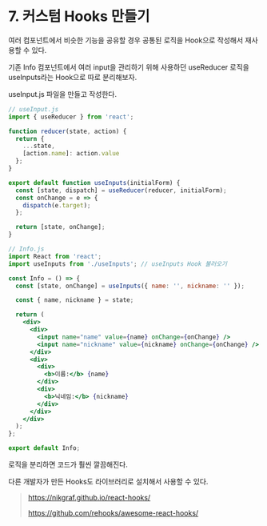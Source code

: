 # 7. 커스텀 Hooks 만들기

여러 컴포넌트에서 비슷한 기능을 공유할 경우 공통된 로직을 Hook으로 작성해서 재사용할 수 있다.

기존 Info 컴포넌트에서 여러 input을 관리하기 위해 사용하던 useReducer 로직을 useInputs라는 Hook으로 따로 분리해보자.

useInput.js 파일을 만들고 작성한다.

```jsx
// useInput.js
import { useReducer } from 'react';

function reducer(state, action) {
  return {
    ...state,
    [action.name]: action.value
  };
}

export default function useInputs(initialForm) {
  const [state, dispatch] = useReducer(reducer, initialForm);
  const onChange = e => {
    dispatch(e.target);
  };

  return [state, onChange];
}
```

 

```jsx
// Info.js
import React from 'react';
import useInputs from './useInputs'; // useInputs Hook 불러오기

const Info = () => {
  const [state, onChange] = useInputs({ name: '', nickname: '' });

  const { name, nickname } = state;

  return (
    <div>
      <div>
        <input name="name" value={name} onChange={onChange} />
        <input name="nickname" value={nickname} onChange={onChange} />
      </div>
      <div>
        <div>
          <b>이름:</b> {name}
        </div>
        <div>
          <b>닉네임:</b> {nickname}
        </div>
      </div>
    </div>
  );
};

export default Info;
```

로직을 분리하면 코드가 훨씬 깔끔해진다.

다른 개발자가 만든 Hooks도 라이브러리로 설치해서 사용할 수 있다.

> https://nikgraf.github.io/react-hooks/
>
> https://github.com/rehooks/awesome-react-hooks/